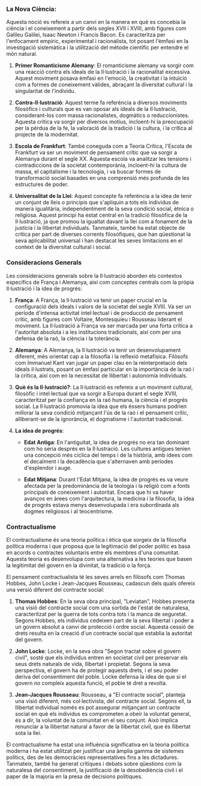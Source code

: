 ### La Nova Ciència: 
Aquesta noció es refereix a un canvi en la manera en què es concebia la ciència i el coneixement a partir dels segles XVII i XVIII, amb figures com Galileu Galilei, Isaac Newton i Francis Bacon. Es caracteritza per l'enfocament empíric, experimental i racionalista, tot posant l'èmfasi en la investigació sistemàtica i la utilització del mètode científic per entendre el món natural.

1. **Primer Romanticisme Alemany**: El romanticisme alemany va sorgir com una reacció contra els ideals de la Il·lustració i la racionalitat excessiva. Aquest moviment posava èmfasi en l'emoció, la creativitat i la intuïció com a formes de coneixement vàlides, abraçant la diversitat cultural i la singularitat de l'individu.

2. **Contra-Il·lustració**: Aquest terme fa referència a diversos moviments filosòfics i culturals que es van oposar als ideals de la Il·lustració, considerant-los com massa racionalistes, dogmàtics o reduccionistes. Aquesta crítica va sorgir per diversos motius, incloent-hi la preocupació per la pèrdua de la fe, la valoració de la tradició i la cultura, i la crítica al projecte de la modernitat.

3. **Escola de Frankfurt**: També coneguda com a Teoria Crítica, l'Escola de Frankfurt va ser un moviment de pensament crític que va sorgir a Alemanya durant el segle XX. Aquesta escola va analitzar les tensions i contradiccions de la societat contemporània, incloent-hi la cultura de massa, el capitalisme i la tecnologia, i va buscar formes de transformació social basades en una comprensió més profunda de les estructures de poder.

4. **Universalitat de la Llei**: Aquest concepte fa referència a la idea de tenir un conjunt de lleis o principis que s'apliquin a tots els individus de manera igualitària, independentment de la seva condició social, ètnica o religiosa. Aquest principi ha estat central en la tradició filosòfica de la Il·lustració, ja que promou la igualtat davant la llei com a fonament de la justícia i la llibertat individuals. Tanmateix, també ha estat objecte de crítica per part de diverses corrents filosòfiques, que han qüestionat la seva aplicabilitat universal i han destacat les seves limitacions en el context de la diversitat cultural i social.

### Consideracions Generals

Les consideracions generals sobre la Il·lustració aborden els contextos específics de França i Alemanya, així com conceptes centrals com la pròpia Il·lustració i la idea de progrés:

1. **França**: A França, la Il·lustració va tenir un paper crucial en la configuració dels ideals i valors de la societat del segle XVIII. Va ser un període d'intensa activitat intel·lectual i de producció de pensament crític, amb figures com Voltaire, Montesquieu i Rousseau liderant el moviment. La Il·lustració a França va ser marcada per una forta crítica a l'autoritat absoluta i a les institucions tradicionals, així com per una defensa de la raó, la ciència i la tolerància.

2. **Alemanya**: A Alemanya, la Il·lustració va tenir un desenvolupament diferent, més orientat cap a la filosofia i la reflexió metafísica. Filòsofs com Immanuel Kant van jugar un paper clau en la reinterpretació dels ideals il·lustrats, posant un èmfasi particular en la importància de la raó i la crítica, així com en la necessitat de llibertat i autonomia individuals.

3. **Què és la Il·lustració?**: La Il·lustració es refereix a un moviment cultural, filosòfic i intel·lectual que va sorgir a Europa durant el segle XVIII, caracteritzat per la confiança en la raó humana, la ciència i el progrés social. La Il·lustració promovia la idea que els éssers humans podrien millorar la seva condició mitjançant l'ús de la raó i el pensament crític, alliberant-se de la ignorància, el dogmatisme i l'autoritat tradicional.

4. **La idea de progrés**:
   - **Edat Antiga**: En l'antiguitat, la idea de progrés no era tan dominant com ho seria després en la Il·lustració. Les cultures antigues tenien una concepció més cíclica del temps i de la història, amb idees com el decaïment i la decadència que s'alternaven amb períodes d'esplendor i auge.
   
   - **Edat Mitjana**: Durant l'Edat Mitjana, la idea de progrés es va veure afectada per la predominància de la teologia i la religió com a fonts principals de coneixement i autoritat. Encara que hi va haver avanços en àrees com l'arquitectura, la medicina i la filosofia, la idea de progrés estava menys desenvolupada i era subordinada als dogmes religiosos i al teocentrisme.

### Contractualisme

El contractualisme és una teoria política i ètica que sorgeix de la filosofia política moderna i que proposa que la legitimació del poder polític es basa en acords o contractes voluntaris entre els membres d'una comunitat. Aquesta teoria es desenvolupa com una alternativa a les teories que basen la legitimitat del govern en la divinitat, la tradició o la força.

El pensament contractualista té les seves arrels en filòsofs com Thomas Hobbes, John Locke i Jean-Jacques Rousseau, cadascun dels quals ofereix una versió diferent del contracte social:

1. **Thomas Hobbes**: En la seva obra principal, "Leviatan", Hobbes presenta una visió del contracte social com una sortida de l'estat de naturalesa, caracteritzat per la guerra de tots contra tots i la manca de seguretat. Segons Hobbes, els individus cedeixen part de la seva llibertat i poder a un govern absolut a canvi de protecció i ordre social. Aquesta cessió de drets resulta en la creació d'un contracte social que establia la autoritat del govern.

2. **John Locke**: Locke, en la seva obra "Segon tractat sobre el govern civil", sosté que els individus entren en societat civil per preservar els seus drets naturals de vida, llibertat i propietat. Segons la seva perspectiva, el govern ha de protegir aquests drets, i el seu poder deriva del consentiment del poble. Locke defensa la idea de que si el govern no compleix aquesta funció, el poble té dret a revolta.

3. **Jean-Jacques Rousseau**: Rousseau, a "El contracte social", planteja una visió diferent, més col·lectivista, del contracte social. Segons ell, la llibertat individual només es pot assegurar mitjançant un contracte social en què els individus es comprometen a obeir la voluntat general, és a dir, la voluntat de la comunitat en el seu conjunt. Això implica renunciar a la llibertat natural a favor de la llibertat civil, que és llibertat sota la llei.

El contractualisme ha estat una influència significativa en la teoria política moderna i ha estat utilitzat per justificar una àmplia gamma de sistemes polítics, des de les democràcies representatives fins a les dictadures. Tanmateix, també ha generat crítiques i debats sobre qüestions com la naturalesa del consentiment, la justificació de la desobediència civil i el paper de la majoria en la presa de decisions polítiques.